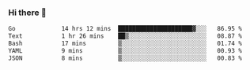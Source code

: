 ### Hi there 👋

<!--
**yeya24/yeya24** is a ✨ _special_ ✨ repository because its `README.md` (this file) appears on your GitHub profile.

Here are some ideas to get you started:

- 🔭 I’m currently working on ...
- 🌱 I’m currently learning ...
- 👯 I’m looking to collaborate on ...
- 🤔 I’m looking for help with ...
- 💬 Ask me about ...
- 📫 How to reach me: ...
- 😄 Pronouns: ...
- ⚡ Fun fact: ...
-->

<!--START_SECTION:waka-->

```txt
Go             14 hrs 12 mins  █████████████████████▓░░░   86.95 %
Text           1 hr 26 mins    ██▒░░░░░░░░░░░░░░░░░░░░░░   08.87 %
Bash           17 mins         ▒░░░░░░░░░░░░░░░░░░░░░░░░   01.74 %
YAML           9 mins          ▒░░░░░░░░░░░░░░░░░░░░░░░░   00.93 %
JSON           8 mins          ▒░░░░░░░░░░░░░░░░░░░░░░░░   00.83 %
```

<!--END_SECTION:waka-->
